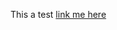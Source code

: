 This a test [link me here](https://www.lucidchart.com/documents/edit/8d58cc0e-2f1a-48a4-8a7d-8042fdfe9b14/0_0)